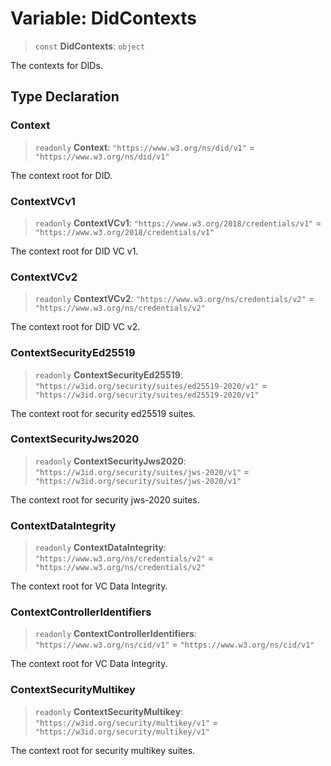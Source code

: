 # Variable: DidContexts

> `const` **DidContexts**: `object`

The contexts for DIDs.

## Type Declaration

### Context

> `readonly` **Context**: `"https://www.w3.org/ns/did/v1"` = `"https://www.w3.org/ns/did/v1"`

The context root for DID.

### ContextVCv1

> `readonly` **ContextVCv1**: `"https://www.w3.org/2018/credentials/v1"` = `"https://www.w3.org/2018/credentials/v1"`

The context root for DID VC v1.

### ContextVCv2

> `readonly` **ContextVCv2**: `"https://www.w3.org/ns/credentials/v2"` = `"https://www.w3.org/ns/credentials/v2"`

The context root for DID VC v2.

### ContextSecurityEd25519

> `readonly` **ContextSecurityEd25519**: `"https://w3id.org/security/suites/ed25519-2020/v1"` = `"https://w3id.org/security/suites/ed25519-2020/v1"`

The context root for security ed25519 suites.

### ContextSecurityJws2020

> `readonly` **ContextSecurityJws2020**: `"https://w3id.org/security/suites/jws-2020/v1"` = `"https://w3id.org/security/suites/jws-2020/v1"`

The context root for security jws-2020 suites.

### ContextDataIntegrity

> `readonly` **ContextDataIntegrity**: `"https://www.w3.org/ns/credentials/v2"` = `"https://www.w3.org/ns/credentials/v2"`

The context root for VC Data Integrity.

### ContextControllerIdentifiers

> `readonly` **ContextControllerIdentifiers**: `"https://www.w3.org/ns/cid/v1"` = `"https://www.w3.org/ns/cid/v1"`

The context root for VC Data Integrity.

### ContextSecurityMultikey

> `readonly` **ContextSecurityMultikey**: `"https://w3id.org/security/multikey/v1"` = `"https://w3id.org/security/multikey/v1"`

The context root for security multikey suites.
